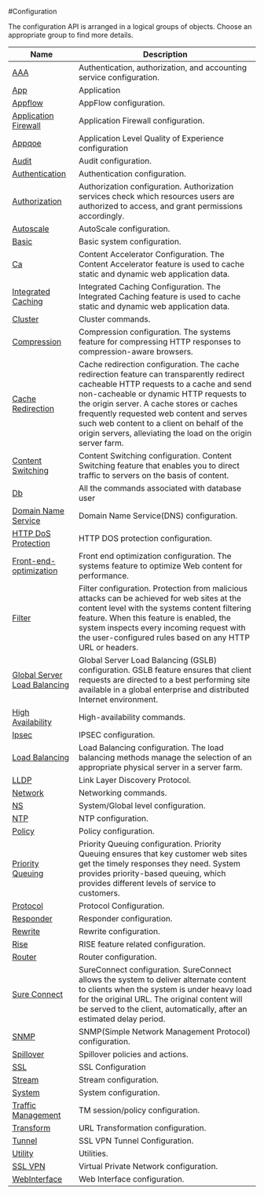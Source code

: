 #Configuration



The configuration API is arranged in a logical groups of objects. Choose an appropriate group to find more details.


<table><thead><tr><th>Name</th><th>Description</th></tr></thead><tbody><tr><td><a href="../../configuration/aaa/aaa/">AAA</a></td><td>Authentication, authorization, and accounting service configuration.</td><tr><tr><td><a href="../../configuration/app/app">App</a></td><td>Application</td><tr><tr><td><a href="../../configuration/appflow/appflow">Appflow</a></td><td>AppFlow configuration.</td><tr><tr><td><a href="../../configuration/application-firewall/application-firewall">Application Firewall</a></td><td>Application Firewall configuration.</td><tr><tr><td><a href="../../configuration/appqoe/appqoe">Appqoe</a></td><td>Application Level Quality of Experience configuration</td><tr><tr><td><a href="../../configuration/audit/audit">Audit</a></td><td>Audit configuration.</td><tr><tr><td><a href="../../configuration/authentication/authentication">Authentication</a></td><td>Authentication configuration.</td><tr><tr><td><a href="../../configuration/authorization/authorization">Authorization</a></td><td>Authorization configuration. Authorization services check which resources users are authorized to access, and grant permissions accordingly.</td><tr><tr><td><a href="../../configuration/autoscale/autoscale">Autoscale</a></td><td>AutoScale configuration.</td><tr><tr><td><a href="../../configuration/basic/basic">Basic</a></td><td>Basic system configuration.</td><tr><tr><td><a href="../../configuration/ca/ca">Ca</a></td><td>Content Accelerator Configuration. The Content Accelerator feature is used to cache static and dynamic web application data.</td><tr><tr><td><a href="../../configuration/integrated-caching/integrated-caching">Integrated Caching</a></td><td>Integrated Caching Configuration. The Integrated Caching feature is used to cache static and dynamic web application data.</td><tr><tr><td><a href="../../configuration/cluster/cluster">Cluster</a></td><td>Cluster commands.</td><tr><tr><td><a href="../../configuration/compression/compression">Compression</a></td><td>Compression configuration. The systems feature for compressing HTTP responses to compression-aware browsers.</td><tr><tr><td><a href="../../configuration/cache-redirection/cache-redirection">Cache Redirection</a></td><td>Cache redirection configuration. The cache redirection feature can transparently redirect cacheable HTTP requests to a cache and send non-cacheable or dynamic HTTP requests to the origin server. A cache stores or caches frequently requested web content and serves such web content to a client on behalf of the origin servers, alleviating the load on the origin server farm.</td><tr><tr><td><a href="../../configuration/content-switching/content-switching">Content Switching</a></td><td>Content Switching configuration. Content Switching feature that enables you to direct traffic to servers on the basis of content.</td><tr><tr><td><a href="../../configuration/db/db">Db</a></td><td>All the commands associated with database user</td><tr><tr><td><a href="../../configuration/domain-name-service/domain-name-service">Domain Name Service</a></td><td>Domain Name Service(DNS) configuration.</td><tr><tr><td><a href="../../configuration/http-dos-protection/http-dos-protection">HTTP DoS Protection</a></td><td>HTTP DOS protection configuration.</td><tr><tr><td><a href="../../configuration/front-end-optimization/front-end-optimization">Front-end-optimization</a></td><td>Front end optimization configuration. The systems feature to optimize Web content for performance.</td><tr><tr><td><a href="../../configuration/filter/filter">Filter</a></td><td>Filter configuration. Protection from malicious attacks can be achieved for web sites at the content level with the systems content filtering feature. When this feature is enabled, the system inspects every incoming request with the user-configured rules based on any HTTP URL or headers.</td><tr><tr><td><a href="../../configuration/global-server-load-balancing/global-server-load-balancing">Global Server Load Balancing</a></td><td>Global Server Load Balancing (GSLB) configuration. GSLB feature ensures that client requests are directed to a best performing site available in a global enterprise and distributed Internet environment.</td><tr><tr><td><a href="../../configuration/high-availability/high-availability">High Availability</a></td><td>High-availability commands.</td><tr><tr><td><a href="../../configuration/ipsec/ipsec">Ipsec</a></td><td>IPSEC configuration.</td><tr><tr><td><a href="../../configuration/load-balancing/load-balancing">Load Balancing</a></td><td>Load Balancing configuration. The load balancing methods manage the selection of an appropriate physical server in a server farm.</td><tr><tr><td><a href="../../configuration/lldp/lldp">LLDP</a></td><td>Link Layer Discovery Protocol.</td><tr><tr><td><a href="../../configuration/network/network">Network</a></td><td>Networking commands.</td><tr><tr><td><a href="../../configuration/ns/ns">NS</a></td><td>System/Global level configuration.</td><tr><tr><td><a href="../../configuration/ntp/ntp">NTP</a></td><td>NTP configuration.</td><tr><tr><td><a href="../../configuration/policy/policy">Policy</a></td><td>Policy configuration.</td><tr><tr><td><a href="../../configuration/priority-queuing/priority-queuing">Priority Queuing</a></td><td>Priority Queuing configuration. Priority Queuing ensures that key customer web sites get the timely responses they need. System provides priority-based queuing, which provides different levels of service to customers.</td><tr><tr><td><a href="../../configuration/protocol/protocol">Protocol</a></td><td>Protocol Configuration.</td><tr><tr><td><a href="../../configuration/responder/responder">Responder</a></td><td>Responder configuration.</td><tr><tr><td><a href="../../configuration/rewrite/rewrite">Rewrite</a></td><td>Rewrite configuration.</td><tr><tr><td><a href="../../configuration/rise/rise">Rise</a></td><td>RISE feature related configuration.</td><tr><tr><td><a href="../../configuration/router/router">Router</a></td><td>Router configuration.</td><tr><tr><td><a href="../../configuration/sure-connect/sure-connect">Sure Connect</a></td><td>SureConnect configuration. SureConnect allows the system to deliver alternate content to clients when the system is under heavy load for the original URL. The original content will be served to the client, automatically, after an estimated delay period.</td><tr><tr><td><a href="../../configuration/snmp/snmp">SNMP</a></td><td>SNMP(Simple Network Management Protocol) configuration.</td><tr><tr><td><a href="../../configuration/spillover/spillover">Spillover</a></td><td>Spillover policies and actions.</td><tr><tr><td><a href="../../configuration/ssl/ssl">SSL</a></td><td>SSL Configuration</td><tr><tr><td><a href="../../configuration/stream/stream">Stream</a></td><td>Stream configuration.</td><tr><tr><td><a href="../../configuration/system/system">System</a></td><td>System configuration.</td><tr><tr><td><a href="../../configuration/traffic-management/traffic-management">Traffic Management</a></td><td>TM session/policy configuration.</td><tr><tr><td><a href="../../configuration/transform/transform">Transform</a></td><td>URL Transformation configuration.</td><tr><tr><td><a href="../../configuration/tunnel/tunnel">Tunnel</a></td><td>SSL VPN Tunnel Configuration.</td><tr><tr><td><a href="../../configuration/utility/utility">Utility</a></td><td>Utilities.</td><tr><tr><td><a href="../../configuration/ssl-vpn/ssl-vpn">SSL VPN</a></td><td>Virtual Private Network configuration.</td><tr><tr><td><a href="../../configuration/webinterface/webinterface">WebInterface</a></td><td>Web Interface configuration.</td><tr></tbody></table>

